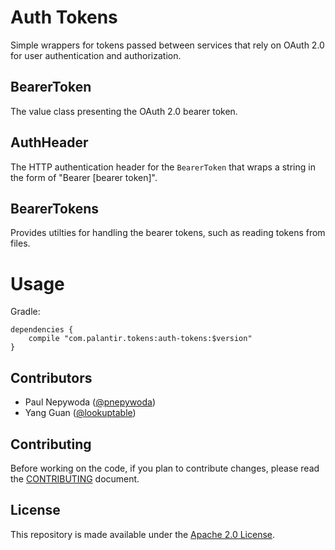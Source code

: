 Auth Tokens
===========
Simple wrappers for tokens passed between services that rely on OAuth 2.0 for user authentication and authorization.

BearerToken
-----------
The value class presenting the OAuth 2.0 bearer token.

AuthHeader
----------
The HTTP authentication header for the `BearerToken` that wraps a string in the form of "Bearer [bearer token]".

BearerTokens
------------
Provides utilties for handling the bearer tokens, such as reading tokens from files.

Usage
=====
Gradle:
```
dependencies {
    compile "com.palantir.tokens:auth-tokens:$version"
}
```

Contributors
------------
* Paul Nepywoda ([@pnepywoda](https://github.com/pnepywoda))
* Yang Guan ([@lookuptable](https://github.com/lookuptable))

Contributing
------------
Before working on the code, if you plan to contribute changes, please read the [CONTRIBUTING](CONTRIBUTING.md) document.

License
-------
This repository is made available under the [Apache 2.0 License](http://www.apache.org/licenses/LICENSE-2.0).
